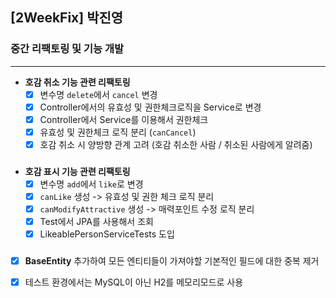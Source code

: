 ## [2WeekFix] 박진영

### 중간 리팩토링 및 기능 개발

---  

- **호감 취소 기능 관련 리팩토링**
  - [x] 변수명 `delete`에서 `cancel` 변경
  - [x] Controller에서의 유효성 및 권한체크로직을 Service로 변경
  - [x] Controller에서 Service를 이용해서 권한체크
  - [x] 유효성 및 권한체크 로직 분리 (`canCancel`)
  - [x] 호감 취소 시 양방향 관계 고려 (호감 취소한 사람 / 취소된 사람에게 알려줌)
###

- **호감 표시 기능 관련 리팩토링**
  - [x] 변수명 `add`에서 `like`로 변경
  - [x] `canLike` 생성 -> 유효성 및 권한 체크 로직 분리
  - [x] `canModifyAttractive` 생성 -> 매력포인트 수정 로직 분리
  - [x] Test에서 JPA를 사용해서 조회
  - [X] LikeablePersonServiceTests 도입
###
- [x] **BaseEntity** 추가하여 모든 엔티티들이 가져야할 기본적인 필드에 대한 중복 제거
- [x] 테스트 환경에서는 MySQL이 아닌 H2를 메모리모드로 사용



